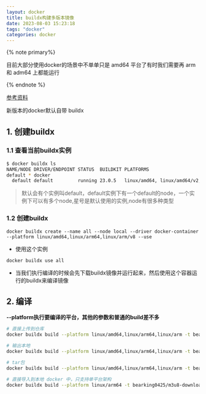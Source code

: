 ```yaml
---
layout: docker
title: buildx构建多版本镜像
date: 2023-08-03 15:23:18
tags: "docker"
categories: docker
---
```


{% note primary%}

目前大部分使用docker的场景中不单单只是 amd64 平台了有时我们需要再 arm 和 adm64 上都能运行

{% endnote %}

<!--more-->

[参考资料](http://blog.naturelr.cc/2023/06/16/%E4%BD%BF%E7%94%A8buildx%E7%BC%96%E8%AF%91%E5%A4%9A%E5%B9%B3%E5%8F%B0%E9%95%9C%E5%83%8F/)

新版本的docker默认自带 buildx

## 1. 创建buildx

### 1.1 查看当前buildx实例

```sh
$ docker buildx ls
NAME/NODE DRIVER/ENDPOINT STATUS  BUILDKIT PLATFORMS
default * docker
  default default         running 23.0.5   linux/amd64, linux/amd64/v2, linux/amd64/v3, linux/386
```

> 默认会有个实例叫default，default实例下有一个default的node，一个实例下可以有多个node,星号是默认使用的实例,node有很多种类型

### 1.2 创建buildx

```shell
docker buildx create --name all --node local --driver docker-container --platform linux/amd64,linux/arm64,linux/arm/v8 --use
```

- 使用这个实例

```shell
docker buildx use all
```

- 当我们执行编译的时候会先下载buildx镜像并运行起来，然后使用这个容器运行的buildx来编译镜像

## 2. 编译

**--platform执行要编译的平台，其他的参数和普通的build差不多**

```sh
# 直接上传到仓库
docker buildx build --platform linux/amd64,linux/arm64,linux/arm -t bearking0425/m3u8-downloader -o type=registry .

# 输出本地
docker buildx build --platform linux/amd64,linux/arm64,linux/arm -t bearking0425/m3u8-downloader -o type=local,dest=./output .

# tar包
docker buildx build --platform linux/amd64,linux/arm64,linux/arm -t bearking0425/m3u8-downloader --output type=tar,dest=./output.tar .

# 直接导入到本地 docker 中，只支持单平台架构
docker buildx build --platform linux/arm64 -t bearking0425/m3u8-downloader --load . 
```